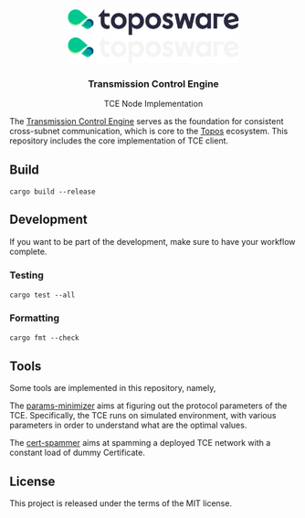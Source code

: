 
<div id="top"></div>
<!-- PROJECT LOGO -->
<br />
<div align="center">

  <img src="./.github/assets/logo.png#gh-light-mode-only" alt="Logo" width="300">
  <img src="./.github/assets/logo_dark.png#gh-dark-mode-only" alt="Logo" width="300">

  <h3 align="center">Transmission Control Engine</h3>

  <p align="center">
    TCE Node Implementation
  </p>
</div>


The [Transmission Control Engine](https://docs.toposware.com/learn/tce/overview) serves as the foundation for consistent cross-subnet communication, which is core to the [Topos](https://docs.toposware.com/general-overview) ecosystem.
This repository includes the core implementation of TCE client.
## Build

```shell
cargo build --release
```
## Development

If you want to be part of the development, make sure to have your workflow complete.

### Testing
```
cargo test --all
```

### Formatting

```
cargo fmt --check
```

## Tools

Some tools are implemented in this repository, namely,

The [params-minimizer](./params-minimizer/) aims at figuring out the protocol parameters of the TCE. Specifically, the TCE runs on simulated environment, with various parameters in order to understand what are the optimal values.

The [cert-spammer](./cert-spammer/) aims at spamming a deployed TCE network with a constant load of dummy Certificate.

## License

This project is released under the terms of the MIT license.
